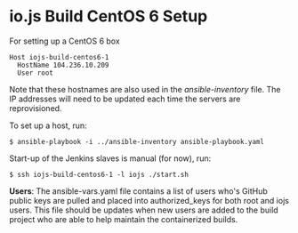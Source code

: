 # io.js Build CentOS 6 Setup

For setting up a CentOS 6 box

```text
Host iojs-build-centos6-1
  HostName 104.236.10.209
  User root
```

Note that these hostnames are also used in the *ansible-inventory* file.
The IP addresses will need to be updated each time the servers
are reprovisioned.

To set up a host, run:

```text
$ ansible-playbook -i ../ansible-inventory ansible-playbook.yaml
```

Start-up of the Jenkins slaves is manual (for now), run:

```text
$ ssh iojs-build-centos6-1 -l iojs ./start.sh
``` 

**Users**: The ansible-vars.yaml file contains a list of users who's GitHub
public keys are pulled and placed into authorized_keys for both root and
iojs users. This file should be updates when new users are added to the build
project who are able to help maintain the containerized builds.
